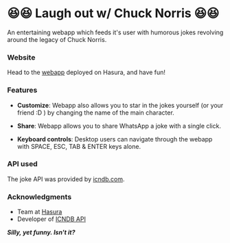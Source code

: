 # 😆😆 Laugh out w/ Chuck Norris 😆😆

An entertaining webapp which feeds it's user with humorous jokes revolving around the legacy of Chuck Norris.

### Website
Head to the [webapp](https://www.bacillus38.hasura-app.io/) deployed on Hasura, and have fun!

### Features
* **Customize**: Webapp also allows you to star in the jokes yourself (or your friend :D ) by changing the name of the main character.

* **Share**: Webapp allows you to share WhatsApp a joke with a single click.

* **Keyboard controls**: Desktop users can navigate through the webapp with SPACE, ESC, TAB & ENTER keys alone.

### API used
The joke API was provided by [icndb.com](http://www.icndb.com/).

### Acknowledgments

* Team at [Hasura](https://www.hasura.io)
* Developer of [ICNDB API](http://www.icndb.com/api/)

 **_Silly, yet funny. Isn't it?_**
